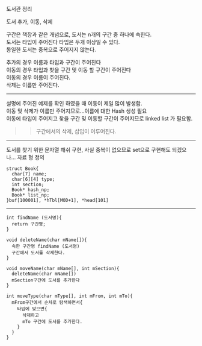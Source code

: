 도서관 정리

도서 추가, 이동, 삭제

구간은 책장과 같은 개념으로, 도서는 n개의 구간 중 하나에 속한다.  
도서는 타입이 주어진다 타입은 두개 이상일 수 있다.   
동일한 도서는 중복으로 주어지지 않는다.   

추가의 경우 이름과 타입과 구간이 주어진다  
이동의 경우 타입과 찾을 구간 및 이동 할 구간이 주어진다  
이동의 경우 이름이 주어진다.  
삭제는 이름만 주어진다.   

-----

설명에 주어진 예제를 확인 하였을 때 이동이 제일 많이 발생함.   
이동 및 삭제가 이름만 주어지므로...이름에 대한 Hash 생성 필요  
이동에 타입이 주어지고 찾을 구간 및 이동할 구간이 주어지므로 linked list 가 필요함.   
>> 구간에서의 삭제, 삽입이 이루어진다.   

-----
도서를 찾기 위한 문자열 해쉬 구현, 사실 중복이 없으므로 set으로 구현해도 되겠으나...
자료 형 정의 
```
struct Book{
  char[7] name;
  char[6][4] type;
  int section;
  Book* hash_np;
  Book* list_np;
}buf[100001], *hTbl[MOD+1], *head[101]  
```
-----
```
int findName (도서명){
  return 구간명;
}

void deleteName(char mName[]){
  속한 구간명 findName (도서명)
  구간에서 도서를 삭제한다. 
}

void moveName(char mName[], int mSection){
  deleteName(char mName[])
  mSection구간에 도서를 추가한다
}

int moveType(char mType[], int mFrom, int mTo){
  mFrom구간에서 순차로 탐색하면서{
    타입에 맞으면{
      삭제하고
      mTo 구간에 도서를 추가한다.
    }
  }
}
```
